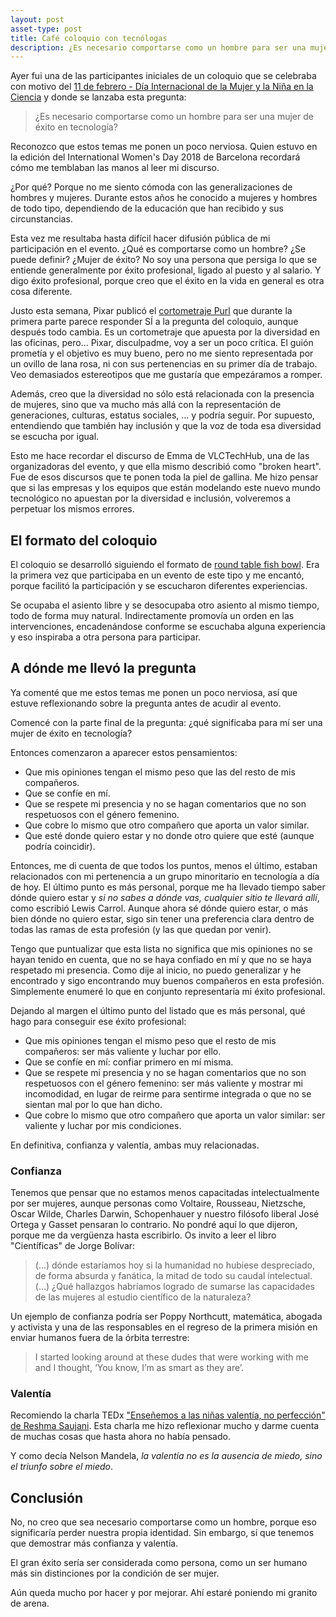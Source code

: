 ```yaml
---
layout: post
asset-type: post
title: Café coloquio con tecnólogas
description: ¿Es necesario comportarse como un hombre para ser una mujer de éxito en tecnología?
---
```


Ayer fui una de las participantes iniciales de un coloquio que se celebraba con motivo del [11 de febrero - Día Internacional de la Mujer y la Niña en la Ciencia](https://11defebrero.org) y donde se lanzaba esta pregunta: 

> ¿Es necesario comportarse como un hombre para ser una mujer de éxito en tecnología?

Reconozco que estos temas me ponen un poco nerviosa. Quien estuvo en la edición del International Women's Day 2018 de Barcelona recordará cómo me temblaban las manos al leer mi discurso. 

¿Por qué? Porque no me siento cómoda con las generalizaciones de hombres y mujeres. Durante estos años he conocido a mujeres y hombres de todo tipo, dependiendo de la educación que han recibido y sus circunstancias.

Esta vez me resultaba hasta difícil hacer difusión pública de mi participación en el evento. ¿Qué es comportarse como un hombre? ¿Se puede definir? ¿Mujer de éxito? No soy una persona que persiga lo que se entiende generalmente por éxito profesional, ligado al puesto y al salario. Y digo éxito profesional, porque creo que el éxito en la vida en general es otra cosa diferente.

Justo esta semana, Pixar publicó el [cortometraje Purl](https://www.youtube.com/watch?v=B6uuIHpFkuo) que durante la primera parte parece responder SÍ a la pregunta del coloquio, aunque después todo cambia. Es un cortometraje que apuesta por la diversidad en las oficinas, pero... Pixar, disculpadme, voy a ser un poco crítica. El guión prometía y el objetivo es muy bueno, pero no me siento representada por un ovillo de lana rosa, ni con sus pertenencias en su primer día de trabajo. Veo demasiados estereotipos que me gustaría que empezáramos a romper. 

Además, creo que la diversidad no sólo está relacionada con la presencia de mujeres, sino que va mucho más allá con la representación de generaciones, culturas, estatus sociales, ... y podría seguir. Por supuesto, entendiendo que también hay inclusión y que la voz de toda esa diversidad se escucha por igual.

Esto me hace recordar el discurso de Emma de VLCTechHub, una de las organizadoras del evento, y que ella mismo describió como "broken heart". Fue de esos discursos que te ponen toda la piel de gallina. Me hizo pensar que si las empresas y los equipos que están modelando este nuevo mundo tecnológico no apuestan por la diversidad e inclusión, volveremos a perpetuar los mismos errores.

## El formato del coloquio

El coloquio se desarrolló siguiendo el formato de [round table fish bowl](http://wiki.c2.com/?GoldfishBowl). Era la primera vez que participaba en un evento de este tipo y me encantó, porque facilitó la participación y se escucharon diferentes experiencias. 

Se ocupaba el asiento libre y se desocupaba otro asiento al mismo tiempo, todo de forma muy natural. Indirectamente promovía un orden en las intervenciones, encadenándose conforme se escuchaba alguna experiencia y eso inspiraba a otra persona para participar.

## A dónde me llevó la pregunta

Ya comenté que me estos temas me ponen un poco nerviosa, así que estuve reflexionando sobre la pregunta antes de acudir al evento.

Comencé con la parte final de la pregunta: ¿qué significaba para mí ser una mujer de éxito en tecnología?

Entonces comenzaron a aparecer estos pensamientos:

* Que mis opiniones tengan el mismo peso que las del resto de mis compañeros.
* Que se confíe en mí.
* Que se respete mi presencia y no se hagan comentarios que no son respetuosos con el género femenino.
* Que cobre lo mismo que otro compañero que aporta un valor similar.
* Que esté donde quiero estar y no donde otro quiere que esté (aunque podría coincidir).

Entonces, me di cuenta de que todos los puntos, menos el último, estaban relacionados con mi pertenencia a un grupo minoritario en tecnología a día de hoy. El último punto es más personal, porque me ha llevado tiempo saber dónde quiero estar y _si no sabes a dónde vas, cualquier sitio te llevará allí_, como escribió Lewis Carrol. Aunque ahora sé dónde quiero estar, o más bien dónde no quiero estar, sigo sin tener una preferencia clara dentro de todas las ramas de esta profesión (y las que quedan por venir).

Tengo que puntualizar que esta lista no significa que mis opiniones no se hayan tenido en cuenta, que no se haya confiado en mí y que no se haya respetado mi presencia. Como dije al inicio, no puedo generalizar y he encontrado y sigo encontrando muy buenos compañeros en esta profesión. Simplemente enumeré lo que en conjunto representaría mi éxito profesional.

Dejando al margen el último punto del listado que es más personal, qué hago para conseguir ese éxito profesional:

* Que mis opiniones tengan el mismo peso que el resto de mis compañeros: ser más valiente y luchar por ello.
* Que se confíe en mí: confiar primero en mí misma.
* Que se respete mi presencia y no se hagan comentarios que no son respetuosos con el género femenino: ser más valiente y mostrar mi incomodidad, en lugar de reirme para sentirme integrada o que no se sientan mal por lo que han dicho.
* Que cobre lo mismo que otro compañero que aporta un valor similar: ser valiente y luchar por mis condiciones.

En definitiva, confianza y valentía, ambas muy relacionadas.

### Confianza

Tenemos que pensar que no estamos menos capacitadas intelectualmente por ser mujeres, aunque personas como Voltaire, Rousseau, Nietzsche, Oscar Wilde, Charles Darwin, Schopenhauer y nuestro filósofo liberal José Ortega y Gasset pensaran lo contrario. No pondré aquí lo que dijeron, porque me da vergüenza hasta escribirlo. Os invito a leer el libro "Científicas" de Jorge Bolívar:

> (...) dónde estaríamos hoy si la humanidad no hubiese despreciado, de forma absurda y fanática, la mitad de todo su caudal intelectual. (...) ¿Qué hallazgos habríamos logrado de sumarse las capacidades de las mujeres al estudio científico de la naturaleza?

Un ejemplo de confianza podría ser Poppy Northcutt, matemática, abogada y activista y una de las responsables en el regreso de la primera misión en enviar humanos fuera de la órbita terrestre:

> I started looking around at these dudes that were working with me and I thought, ‘You know, I’m as smart as they are’.

### Valentía

Recomiendo la charla TEDx ["Enseñemos a las niñas valentía, no perfección" de Reshma Saujani](https://www.youtube.com/watch?v=fC9da6eqaqg). Esta charla me hizo reflexionar mucho y darme cuenta de muchas cosas que hasta ahora no había pensado.

Y como decía Nelson Mandela, _la valentía no es la ausencia de miedo, sino el triunfo sobre el miedo_.

## Conclusión

No, no creo que sea necesario comportarse como un hombre, porque eso significaría perder nuestra propia identidad. Sin embargo, sí que tenemos que demostrar más confianza y valentía.

El gran éxito sería ser considerada como persona, como un ser humano más sin distinciones por la condición de ser mujer.

Aún queda mucho por hacer y por mejorar. Ahí estaré poniendo mi granito de arena.
